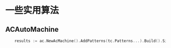 # 一些实用算法

## ACAutoMachine
```Go
    results := ac.NewAcMachine().AddPatterns(tc.Patterns...).Build().SimpleQuery(tc.Content)
```
